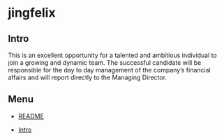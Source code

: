 # jingfelix

## Intro
This is an excellent opportunity for a talented and ambitious individual to join a growing and dynamic team. The successful candidate will be responsible for the day to day management of the company’s financial affairs and will report directly to the Managing Director.
## Menu

 - [README](/README)

 - [Intro](/Intro)
